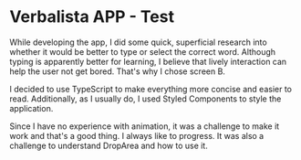 # Verbalista APP - Test

While developing the app, I did some quick, superficial research into whether it would be better to type or select the correct word. Although typing is apparently better for learning, I believe that lively interaction can help the user not get bored. That's why I chose screen B.

I decided to use TypeScript to make everything more concise and easier to read. Additionally, as I usually do, I used Styled Components to style the application.

Since I have no experience with animation, it was a challenge to make it work and that's a good thing. I always like to progress. It was also a challenge to understand DropArea and how to use it.